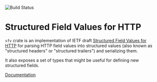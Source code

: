 ![Build Status](https://github.com/undef1nd/structured-headers/workflows/CI/badge.svg)

# Structured Field Values for HTTP

`sfv` crate is an implementation of IETF draft [Structured Field Values for HTTP](https://httpwg.org/http-extensions/draft-ietf-httpbis-header-structure.html) for parsing HTTP field values into structured values (also known as "structured headers" or "structured trailers") and serializing them.

It also exposes a set of types that might be useful for defining new structured fields.

[Documentation](https://crates.io/crates/sfv)
